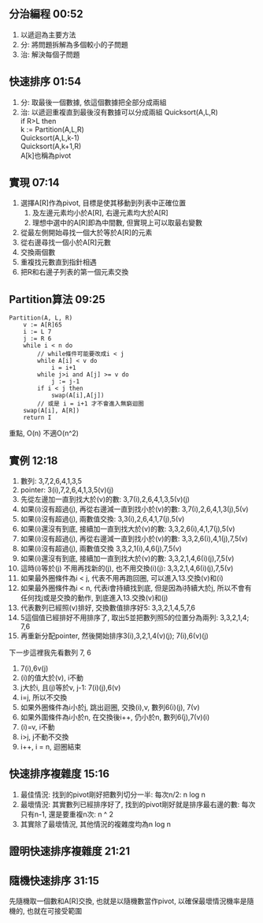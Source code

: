## 分治編程 00:52
1. 以遞迴為主要方法
2. 分: 將問題拆解為多個較小的子問題
3. 治: 解決每個子問題

## 快速排序 01:54
1. 分: 取最後一個數據, 依這個數據把全部分成兩組
2. 治: 以遞迴重複直到最後沒有數據可以分成兩組
Quicksort(A,L,R)  
if R>L then  
    k := Partition(A,L,R)  
    Quicksort(A,L,k-1)  
    Quicksort(A,k+1,R)  
    A\[k\]也稱為pivot

## 實現 07:14
1. 選擇A\[R\]作為pivot, 目標是使其移動到列表中正確位置
    1. 及左邊元素均小於A\[R\], 右邊元素均大於A\[R\]
    2. 理想中選中的A\[R\]即為中間數, 但實現上可以取最右變數
2. 從最左側開始尋找一個大於等於A\[R\]的元素
3. 從右邊尋找一個小於A\[R\]元數
4. 交換兩個數
5. 重複找元數直到指針相遇
6. 把R和右邊子列表的第一個元素交換

## Partition算法 09:25
```
Partition(A, L, R)
    v := A[R]65
    i := L 7
    j := R 6
    while i < n do
        // while條件可能要改成i < j
        while A[i] < v do
            i = i+1
        while j>i and A[j] >= v do
            j := j-1
        if i < j then
            swap(A[i],A[j])
        // 或是 i = i+1 才不會進入無窮迴圈
    swap(A[i], A[R])
    return I
```
重點, O(n) 不適O(n^2)

## 實例 12:18
1. 數列: 3,7,2,6,4,1,3,5
2. pointer: 3(i),7,2,6,4,1,3,5(v)(j)
3. 先從左邊加一直到找大於(v)的數: 3,7(i),2,6,4,1,3,5(v)(j)
4. 如果(i)沒有超過(j), 再從右邊減一直到找小於(v)的數: 3,7(i),2,6,4,1,3(j),5(v)
5. 如果(i)沒有超過(j), 兩數值交換: 3,3(i),2,6,4,1,7(j),5(v)
6. 如果(i)還沒有到底, 接續加一直到找大於(v)的數: 3,3,2,6(i),4,1,7(j),5(v)
7. 如果(i)沒有超過(j), 再從右邊減一直到找小於(v)的數: 3,3,2,6(i),4,1(j),7,5(v)
8. 如果(i)沒有超過(j), 兩數值交換 3,3,2,1(i),4,6(j),7,5(v)
9. 如果(i)還沒有到底, 接續加一直到找大於(v)的數: 3,3,2,1,4,6(i)(j),7,5(v)
10. 這時(i)等於(j) 不用再找新的(j), 也不用交換(i)(j): 3,3,2,1,4,6(i)(j),7,5(v)
11. 如果最外圈條件為i < j, 代表不用再跑回圈, 可以進入13.交換(v)和(i)
12. 如果最外圈條件為i < n, 代表i會持續找到底, 但是因為i持續大於j, 所以不會有任何找j或是交換的動作, 到底進入13.交換(v)和(j)
13. 代表數列已經照(v)排好, 交換數值排序好5: 3,3,2,1,4,5,7,6
12. 5這個值已經排好不用排序了, 取出5並把數列照5的位置分為兩列: 3,3,2,1,4; 7,6
13. 再重新分配pointer, 然後開始排序3(i),3,2,1,4(v)(j); 7(i),6(v)(j)

下一步這裡我先看數列 7, 6
1. 7(i),6v(j)
2. (i)的值大於(v), i不動
3. j大於i, 且(j)等於v, j-1: 7(i)(j),6(v)
4. i=j, 所以不交換
5. 如果外圈條件為i小於j, 跳出迴圈, 交換(i),v, 數列6(i)(j), 7(v)
6. 如果外圍條件為i小於n, 在交換後i++, 仍小於n, 數列6(j),7(v)(i)
7. (i)=v, i不動
8. i>j, j不動不交換
9. i++, i = n, 迴圈結束

## 快速排序複雜度 15:16
1. 最佳情況: 找到的pivot剛好把數列切分一半: 每次n/2: n log n
2. 最壞情況: 其實數列已經排序好了, 找到的pivot剛好就是排序最右邊的數: 每次只有n-1, 還是要重複n次: n ^ 2
3. 其實除了最壞情況, 其他情況的複雜度均為n log n

## 證明快速排序複雜度 21:21

## 隨機快速排序 31:15
先隨機取一個數和A\[R\]交換, 也就是以隨機數當作pivot, 以確保最壞情況機率是隨機的, 也就在可接受範圍
